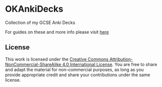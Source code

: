 # OKAnkiDecks

Collection of my GCSE Anki Decks

For guides on these and more info please visit [here](https://oskarkerimbaev.github.io/OKAnkiDecks/)

## License

This work is licensed under the [Creative Commons Attribution-NonCommercial-ShareAlike 4.0 International License](http://creativecommons.org/licenses/by-nc-sa/4.0/). You are free to share and adapt the material for non-commercial purposes, as long as you provide appropriate credit and share your contributions under the same license.
